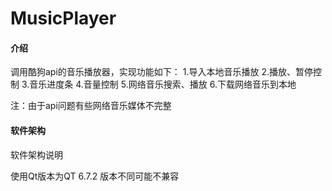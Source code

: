 # MusicPlayer

#### 介绍
调用酷狗api的音乐播放器，实现功能如下：
1.导入本地音乐播放
2.播放、暂停控制
3.音乐进度条
4.音量控制
5.网络音乐搜索、播放
6.下载网络音乐到本地

注：由于api问题有些网络音乐媒体不完整

#### 软件架构
软件架构说明

使用Qt版本为QT 6.7.2
版本不同可能不兼容
